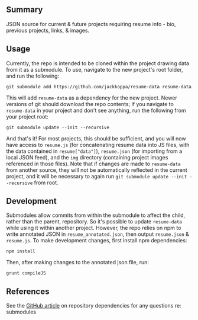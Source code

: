 ## Summary
JSON source for current &amp; future projects requiring resume info - bio, previous projects, links, &amp; images.

## Usage
Currently, the repo is intended to be cloned within the project drawing data from it as a submodule. To use, navigate to the new project's root folder, and run the following:
```shell
git submodule add https://github.com/jackkoppa/resume-data resume-data
```

This will add `resume-data` as a dependency for the new project. Newer versions of git should download the repo contents; if you navigate to `resume-data` in your project and don't see anything, run the following from your project root:
```shell
git submodule update --init --recursive
```

And that's it! For most projects, this should be sufficient, and you will now have access to `resume.js` (for concatenating resume data into JS files, with the data contained in `resume["data"]`), `resume.json` (for importing from a local JSON feed), and the `img` directory (containing project images referenced in those files). Note that if changes are made to `resume-data` from another source, they will not be automatically reflected in the current project, and it will be necessary to again run `git submodule update --init --recursive` from root.

## Development
Submodules allow commits from within the submodule to affect the child, rather than the parent, repository. So it's possible to update `resume-data` while using it within another project. However, the repo relies on npm to write annotated JSON in `resume_annotated.json`, then output `resume.json` & `resume.js`. To make development changes, first install npm dependencies:
```shell
npm install
```

Then, after making changes to the annotated json file, run:
```shell
grunt compileJS
```

## References
See the [GitHub article](https://github.com/blog/2104-working-with-submodules) on repository dependencies for any questions re: submodules